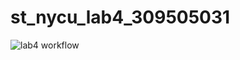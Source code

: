 # st_nycu_lab4_309505031
![lab4 workflow](https://github.com/Shoot-to-root/st_nycu_lab4_309505031/actions/workflows/action.yml/badge.svg)
